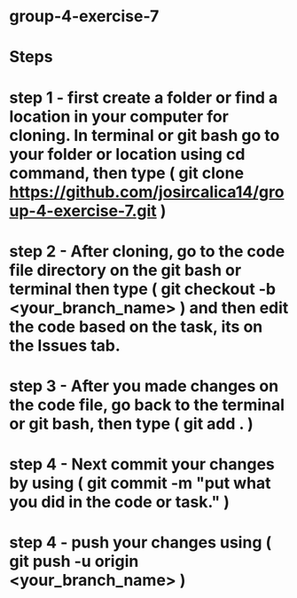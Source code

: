# group-4-exercise-7

# Steps

# step 1 - first create a folder or find a location in your computer for cloning. In terminal or git bash go to your folder or location using cd command, then type ( git clone https://github.com/josircalica14/group-4-exercise-7.git )

# step 2 - After cloning, go to the code file directory on the git bash or terminal then type ( git checkout -b <your_branch_name> ) and then edit the code based on the task, its on the Issues tab.

# step 3 - After you made changes on the code file, go back to the terminal or git bash, then type ( git add . )

# step 4 -  Next commit your changes by using ( git commit -m "put what you did in the code or task." )

# step 4 - push your changes using ( git push -u origin <your_branch_name> )
